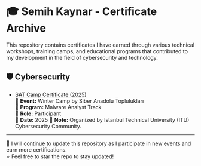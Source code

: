 # 🎓 Semih Kaynar - Certificate Archive

This repository contains certificates I have earned through various technical workshops, training camps, and educational programs that contributed to my development in the field of cybersecurity and technology.

## 🛡️ Cybersecurity

- [SAT Camp Certificate (2025)](./CyberSecurity/SAT-Kampi-2025.pdf)  
  🔹 **Event:** Winter Camp by Siber Anadolu Toplulukları  
  🔹 **Program:** Malware Analyst Track  
  🔹 **Role:** Participant  
  🔹 **Date:** 2025 
  🔹 **Note:** Organized by Istanbul Technical University (ITU) Cybersecurity Community.

---

📁 I will continue to update this repository as I participate in new events and earn more certifications.  
⭐ Feel free to star the repo to stay updated!
